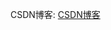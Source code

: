 
CSDN博客: [CSDN博客](https://blog.csdn.net/total0?type=blog)
<!-- - 👋 Hi, I’m @usbcsusb
- 👀 I’m interested in ...
- 🌱 I’m currently learning ...
- 💞️ I’m looking to collaborate on ...
- 📫 How to reach me ... -->

<!---
usbcsusb/usbcsusb is a ✨ special ✨ repository because its `README.md` (this file) appears on your GitHub profile.
You can click the Preview link to take a look at your changes.
--->
